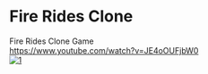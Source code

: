 # Fire Rides Clone
Fire Rides Clone Game
 <br />
https://www.youtube.com/watch?v=JE4oOUFjbW0 <br />
[![1](http://img.youtube.com/vi/JE4oOUFjbW0/0.jpg)](http://www.youtube.com/watch?v=JE4oOUFjbW0 "1")
 
